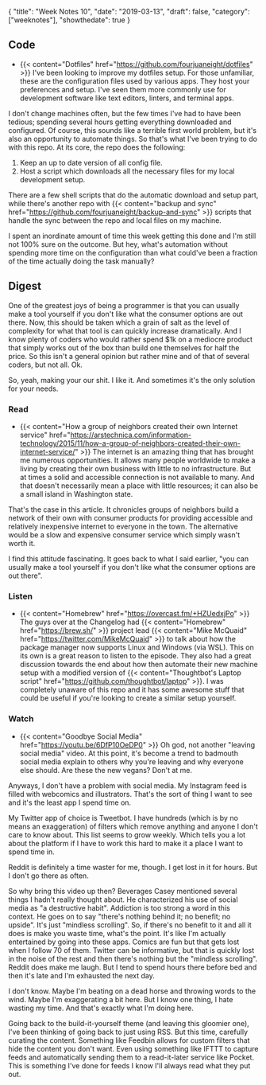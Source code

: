 {
  "title": "Week Notes 10",
  "date": "2019-03-13",
  "draft": false,
  "category": ["weeknotes"],
  "showthedate": true
}

## Code
- {{< content="Dotfiles" href="https://github.com/fourjuaneight/dotfiles" >}}
I've been looking to improve my dotfiles setup. For those unfamiliar, these are the configuration files used by various apps. They host your preferences and setup. I've seen them more commonly use for development software like text editors, linters, and terminal apps.

I don't change machines often, but the few times I've had to have been tedious; spending several hours getting everything downloaded and configured. Of course, this sounds like a terrible first world problem, but it's also an opportunity to automate things. So that's what I've been trying to do with this repo. At its core, the repo does the following:

1. Keep an up to date version of all config file.
2. Host a script which downloads all the necessary files for my local development setup.

There are a few shell scripts that do the automatic download and setup part, while there's another repo with {{< content="backup and sync" href="https://github.com/fourjuaneight/backup-and-sync" >}} scripts that handle the sync between the repo and local files on my machine.

I spent an inordinate amount of time this week getting this done and I'm still not 100% sure on the outcome. But hey, what's automation without spending more time on the configuration than what could've been a fraction of the time actually doing the task manually?

## Digest
One of the greatest joys of being a programmer is that you can usually make a tool yourself if you don't like what the consumer options are out there. Now, this should be taken which a grain of salt as the level of complexity for what that tool is can quickly increase dramatically. And I know plenty of coders who would rather spend $1k on a mediocre product that simply works out of the box than build one themselves for half the price. So this isn't a general opinion but rather mine and of that of several coders, but not all. Ok.

So, yeah, making your our shit. I like it. And sometimes it's the only solution for your needs.

### Read
- {{< content="How a group of neighbors created their own Internet service" href="https://arstechnica.com/information-technology/2015/11/how-a-group-of-neighbors-created-their-own-internet-service/" >}}
The internet is an amazing thing that has brought me numerous opportunities. It allows many people worldwide to make a living by creating their own business with little to no infrastructure. But at times a solid and accessible connection is not available to many. And that doesn't necessarily mean a place with little resources; it can also be a small island in Washington state.

That's the case in this article. It chronicles groups of neighbors build a network of their own with consumer products for providing accessible and relatively inexpensive internet to everyone in the town. The alternative would be a slow and expensive consumer service which simply wasn't worth it.

I find this attitude fascinating. It goes back to what I said earlier, "you can usually make a tool yourself if you don't like what the consumer options are out there".

### Listen
- {{< content="Homebrew" href="https://overcast.fm/+HZUedxjPo" >}}
The guys over at the Changelog had {{< content="Homebrew" href="https://brew.sh/" >}} project lead {{< content="Mike McQuaid" href="https://twitter.com/MikeMcQuaid" >}} to talk about how the package manager now supports Linux and Windows (via WSL). This on its own is a great reason to listen to the episode. They also had a great discussion towards the end about how then automate their new machine setup with a modified version of {{< content="Thoughtbot's Laptop script" href="https://github.com/thoughtbot/laptop" >}}. I was completely unaware of this repo and it has some awesome stuff that could be useful if you're looking to create a similar setup yourself.

### Watch
- {{< content="Goodbye Social Media" href="https://youtu.be/6DfP10OeDP0" >}}
Oh god, not another "leaving social media" video. At this point, it's become a trend to badmouth social media explain to others why you're leaving and why everyone else should. Are these the new vegans? Don't at me.

Anyways, I don't have a problem with social media. My Instagram feed is filled with webcomics and illustrators. That's the sort of thing I want to see and it's the least app I spend time on. 

My Twitter app of choice is Tweetbot. I have hundreds (which is by no means an exaggeration) of filters which remove anything and anyone I don't care to know about. This list seems to grow weekly. Which tells you a lot about the platform if I have to work this hard to make it a place I want to spend time in.

Reddit is definitely a time waster for me, though. I get lost in it for hours. But I don't go there as often.

So why bring this video up then? Beverages Casey mentioned several things I hadn't really thought about. He characterized his use of social media as "a destructive habit". Addiction is too strong a word in this context. He goes on to say "there's nothing behind it; no benefit; no upside". It's just  "mindless scrolling". So, if there's no benefit to it and all it does is make you waste time, what's the point. It's like I'm actually entertained by going into these apps. Comics are fun but that gets lost when I follow 70 of them. Twitter can be informative, but that is quickly lost in the noise of the rest and then there's nothing but the "mindless scrolling". Reddit does make me laugh. But I tend to spend hours there before bed and then it's late and I'm exhausted the next day.

I don't know. Maybe I'm beating on a dead horse and throwing words to the wind. Maybe I'm exaggerating a bit here. But I know one thing, I hate wasting my time. And that's exactly what I'm doing here.

Going back to the build-it-yourself theme (and leaving this gloomier one), I've been thinking of going back to just using RSS. But this time, carefully curating the content. Something like Feedbin allows for custom filters that hide the content you don't want. Even using something like IFTTT to capture feeds and automatically sending them to a read-it-later service like Pocket. This is something I've done for feeds I know I'll always read what they put out.